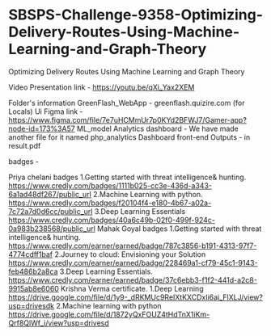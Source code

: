 # SBSPS-Challenge-9358-Optimizing-Delivery-Routes-Using-Machine-Learning-and-Graph-Theory
Optimizing Delivery Routes Using Machine Learning and Graph Theory

Video Presentation link - https://youtu.be/qXi_Yax2XEM

Folder's information
GreenFlash_WebApp - greenflash.quizire.com (for Locals)
Ui Figma link - https://www.figma.com/file/7e7uHCMmUr7p0KYd2BFWJ7/Gamer-app?node-id=173%3A57
ML_model 
Analytics dashboard - We have made another file for it named php_analytics
Dashboard front-end
Outputs - in result.pdf


badges - 

Priya chelani badges
1.Getting started with threat intelligence& hunting.
https://www.credly.com/badges/1111b025-cc3e-436d-a343-6a1ad48df267/public_url
2.Machine Learning with python.
https://www.credly.com/badges/f20104f4-e180-4b67-a02a-7c72a7d0d6cc/public_url
3.Deep Learning Essentials
https://www.credly.com/badges/40a6c49b-02f0-499f-924c-0a983b238568/public_url
Mahak Goyal badges
1.Getting started with threat intelligence& hunting.
https://www.credly.com/earner/earned/badge/787c3856-b191-4313-97f7-4774cdff1baf
2.Journey to cloud: Envisioning your Solution
https://www.credly.com/earner/earned/badge/228469a1-cf79-45c1-9143-feb486b2a8ca
3.Deep Learning Essentials.
https://www.credly.com/earner/earned/badge/37c6ebb3-f1f2-441d-a2c8-9915ab8e6060
Krishna Verma certificate.
1.Deep Learning
https://drive.google.com/file/d/1y9-_dRKMUc9ReIXtKXCDxIi6aj_FlXLJ/view?usp=drivesdk
2.Machine learning with python
https://drive.google.com/file/d/1872yQxFOUZ4tHdTnX1iKm-Qrf8QlWf_i/view?usp=drivesd
